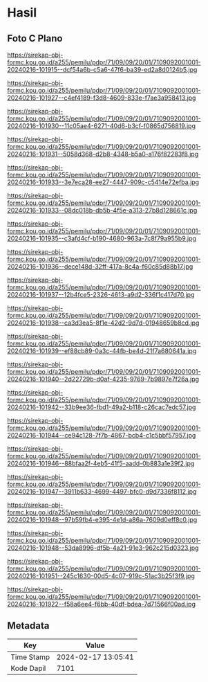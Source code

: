 # Hasil

## Foto C Plano

https://sirekap-obj-formc.kpu.go.id/a255/pemilu/pdpr/71/09/09/20/01/7109092001001-20240216-101915--dcf54a6b-c5a6-47f6-ba39-ed2a8d0124b5.jpg

https://sirekap-obj-formc.kpu.go.id/a255/pemilu/pdpr/71/09/09/20/01/7109092001001-20240216-101927--c4ef4189-f3d8-4609-833e-f7ae3a958413.jpg

https://sirekap-obj-formc.kpu.go.id/a255/pemilu/pdpr/71/09/09/20/01/7109092001001-20240216-101930--11c05ae4-6271-40d6-b3cf-f0865d756819.jpg

https://sirekap-obj-formc.kpu.go.id/a255/pemilu/pdpr/71/09/09/20/01/7109092001001-20240216-101931--5058d368-d2b8-4348-b5a0-a176f82283f8.jpg

https://sirekap-obj-formc.kpu.go.id/a255/pemilu/pdpr/71/09/09/20/01/7109092001001-20240216-101933--3e7eca28-ee27-4447-909c-c5414e72efba.jpg

https://sirekap-obj-formc.kpu.go.id/a255/pemilu/pdpr/71/09/09/20/01/7109092001001-20240216-101933--08dc018b-db5b-4f5e-a313-27b8d128661c.jpg

https://sirekap-obj-formc.kpu.go.id/a255/pemilu/pdpr/71/09/09/20/01/7109092001001-20240216-101935--c3afd4cf-b190-4680-963a-7c8f79a955b9.jpg

https://sirekap-obj-formc.kpu.go.id/a255/pemilu/pdpr/71/09/09/20/01/7109092001001-20240216-101936--dece148d-32ff-417a-8c4a-f60c85d88b17.jpg

https://sirekap-obj-formc.kpu.go.id/a255/pemilu/pdpr/71/09/09/20/01/7109092001001-20240216-101937--12b4fce5-2326-4613-a9d2-336f1c417d70.jpg

https://sirekap-obj-formc.kpu.go.id/a255/pemilu/pdpr/71/09/09/20/01/7109092001001-20240216-101938--ca3d3ea5-8f1e-42d2-9d7d-01948659b8cd.jpg

https://sirekap-obj-formc.kpu.go.id/a255/pemilu/pdpr/71/09/09/20/01/7109092001001-20240216-101939--ef88cb89-0a3c-44fb-be4d-21f7a680641a.jpg

https://sirekap-obj-formc.kpu.go.id/a255/pemilu/pdpr/71/09/09/20/01/7109092001001-20240216-101940--2d22729b-d0af-4235-9769-7b9897e7f26a.jpg

https://sirekap-obj-formc.kpu.go.id/a255/pemilu/pdpr/71/09/09/20/01/7109092001001-20240216-101942--33b9ee36-fbd1-49a2-b118-c26cac7edc57.jpg

https://sirekap-obj-formc.kpu.go.id/a255/pemilu/pdpr/71/09/09/20/01/7109092001001-20240216-101944--ce94c128-7f7b-4867-bcb4-c1c5bbf57957.jpg

https://sirekap-obj-formc.kpu.go.id/a255/pemilu/pdpr/71/09/09/20/01/7109092001001-20240216-101946--88bfaa2f-4eb5-41f5-aadd-0b883a1e39f2.jpg

https://sirekap-obj-formc.kpu.go.id/a255/pemilu/pdpr/71/09/09/20/01/7109092001001-20240216-101947--3911b633-4699-4497-bfc0-d9d7336f8112.jpg

https://sirekap-obj-formc.kpu.go.id/a255/pemilu/pdpr/71/09/09/20/01/7109092001001-20240216-101948--97b59fb4-e395-4e1d-a86a-7609d0eff8c0.jpg

https://sirekap-obj-formc.kpu.go.id/a255/pemilu/pdpr/71/09/09/20/01/7109092001001-20240216-101948--53da8996-df5b-4a21-91e3-962c215d0323.jpg

https://sirekap-obj-formc.kpu.go.id/a255/pemilu/pdpr/71/09/09/20/01/7109092001001-20240216-101951--245c1630-00d5-4c07-919c-51ac3b25f3f9.jpg

https://sirekap-obj-formc.kpu.go.id/a255/pemilu/pdpr/71/09/09/20/01/7109092001001-20240216-101922--f58a6ee4-f6bb-40df-bdea-7d71566f00ad.jpg


## Metadata

| Key        | Value               |
| ---------- | ------------------- |
| Time Stamp | 2024-02-17 13:05:41 |
| Kode Dapil | 7101                |



